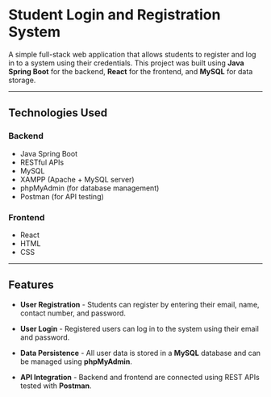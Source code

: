 # Student Login and Registration System

A simple full-stack web application that allows students to register and log in to a system using their credentials. This project was built using **Java Spring Boot** for the backend, **React** for the frontend, and **MySQL** for data storage.

---

##  Technologies Used

###  Backend
- Java Spring Boot
- RESTful APIs
- MySQL
- XAMPP (Apache + MySQL server)
- phpMyAdmin (for database management)
- Postman (for API testing)
  
###  Frontend
- React
- HTML
- CSS
  
---

##  Features

- **User Registration**  - Students can register by entering their email, name, contact number, and password.

- **User Login**  - Registered users can log in to the system using their email and password.

- **Data Persistence** - All user data is stored in a **MySQL** database and can be managed using **phpMyAdmin**.

- **API Integration** - Backend and frontend are connected using REST APIs tested with **Postman**.



